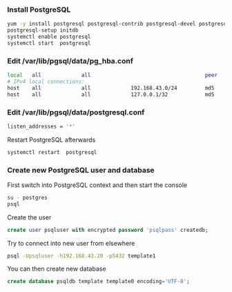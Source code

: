 ### Install PostgreSQL
```bash
yum -y install postgresql postgresql-contrib postgresql-devel postgresql-libs postgresql-server postgresql-static
postgresql-setup initdb
systemctl enable postgresql
systemctl start  postgresql
```
### Edit /var/lib/pgsql/data/pg_hba.conf
```bash
local   all             all                                     peer
# IPv4 local connections:
host    all             all             192.168.43.0/24         md5
host    all             all             127.0.0.1/32            md5
```
### Edit /var/lib/pgsql/data/postgresql.conf
```bash
listen_addresses = '*'
```
Restart PostgreSQL afterwards
```bash
systemctl restart  postgresql
```
### Create new PostgreSQL user and database
First switch into PostgreSQL context and then start the console
```bash
su - postgres
psql
```
Create the user
```sql
create user psqluser with encrypted password 'psqlpass' createdb;
```
Try to connect into new user from elsewhere
```bash
psql -Upsqluser -h192.168.43.20 -p5432 template1
```
You can then create new database
```sql
create database psqldb template template0 encoding='UTF-8';
```
